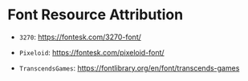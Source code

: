 # Font Resource Attribution

- `3270`: https://fontesk.com/3270-font/

- `Pixeloid`: https://fontesk.com/pixeloid-font/

- `TranscendsGames`: https://fontlibrary.org/en/font/transcends-games
